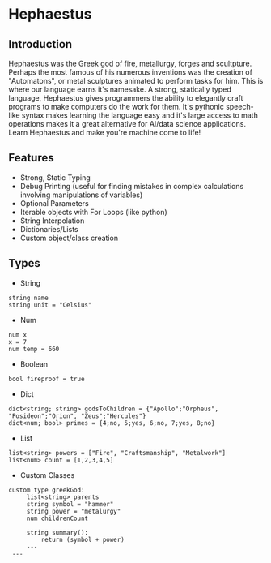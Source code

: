 # Hephaestus
## Introduction
Hephaestus was the Greek god of fire, metallurgy, forges and scultpture. Perhaps the most famous of his numerous inventions was the creation of "Automatons", or metal sculptures animated to perform tasks for him. This is where our language earns it's namesake. A strong, statically typed language, Hephaestus gives programmers the ability to elegantly craft programs to make computers do the work for them. It's pythonic speech-like syntax makes learning the language easy and it's large access to math operations makes it a great alternative for AI/data science applications. Learn Hephaestus and make you're machine come to life!

## Features
- Strong, Static Typing
- Debug Printing (useful for finding mistakes in complex calculations involving manipulations of variables)
- Optional Parameters
- Iterable objects with For Loops (like python)
- String Interpolation
- Dictionaries/Lists
- Custom object/class creation

## Types
- String
```
string name
string unit = "Celsius"
```
- Num
 ```
 num x
 x = 7
 num temp = 660
 ```
- Boolean

```
bool fireproof = true
```
- Dict
```
dict<string; string> godsToChildren = {"Apollo";"Orpheus", "Posideon";"Orion", "Zeus";"Hercules"}
dict<num; bool> primes = {4;no, 5;yes, 6;no, 7;yes, 8;no}
```
- List
```
list<string> powers = ["Fire", "Craftsmanship", "Metalwork"]
list<num> count = [1,2,3,4,5]
```
- Custom Classes
```
custom type greekGod:
     list<string> parents
     string symbol = "hammer"
     string power = "metalurgy"
     num childrenCount
     
     string summary():
         return (symbol + power)
     ---
 ---
 ```


